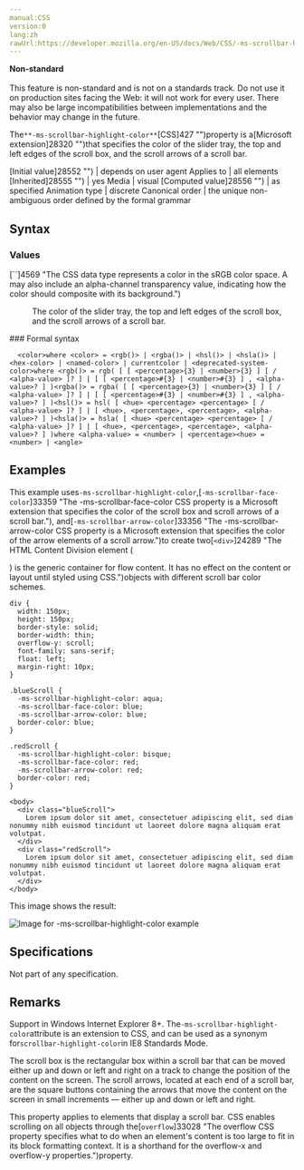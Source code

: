 ```yaml
---
manual:CSS
version:0
lang:zh
rawUrl:https://developer.mozilla.org/en-US/docs/Web/CSS/-ms-scrollbar-highlight-color
---
```






**Non-standard**<br></br>This feature is non-standard and is not on a standards track. Do not use it on production sites facing the Web: it will not work for every user. There may also be large incompatibilities between implementations and the behavior may change in the future.






The`**-ms-scrollbar-highlight-color**`[CSS]427 "")property is a[Microsoft extension]28320 "")that specifies the color of the slider tray, the top and left edges of the scroll box, and the scroll arrows of a scroll bar.


[Initial value]28552 "") | depends on user agent 
Applies to | all elements 
[Inherited]28555 "") | yes 
Media | visual 
[Computed value]28556 "") | as specified 
Animation type | discrete 
Canonical order | the unique non-ambiguous order defined by the formal grammar 


## Syntax<a name="Syntax"></a>

### Values<a name="Values"></a>
<dl><dt id=''>[`<color>`]4569 "The <color> CSS data type represents a color in the sRGB color space. A <color> may also include an alpha-channel transparency value, indicating how the color should composite with its background.")</dt><dd>

The color of the slider tray, the top and left edges of the scroll box, and the scroll arrows of a scroll bar.

</dd></dl>
### Formal syntax<a name="Formal_syntax"></a>

```
  <color>where <color> = <rgb()> | <rgba()> | <hsl()> | <hsla()> | <hex-color> | <named-color> | currentcolor | <deprecated-system-color>where <rgb()> = rgb( [ [ <percentage>{3} | <number>{3} ] [ / <alpha-value> ]? ] | [ [ <percentage>#{3} | <number>#{3} ] , <alpha-value>? ] )<rgba()> = rgba( [ [ <percentage>{3} | <number>{3} ] [ / <alpha-value> ]? ] | [ [ <percentage>#{3} | <number>#{3} ] , <alpha-value>? ] )<hsl()> = hsl( [ <hue> <percentage> <percentage> [ / <alpha-value> ]? ] | [ <hue>, <percentage>, <percentage>, <alpha-value>? ] )<hsla()> = hsla( [ <hue> <percentage> <percentage> [ / <alpha-value> ]? ] | [ <hue>, <percentage>, <percentage>, <alpha-value>? ] )where <alpha-value> = <number> | <percentage><hue> = <number> | <angle>

```

## Examples<a name="Examples"></a>


This example uses`-ms-scrollbar-highlight-color`,[`-ms-scrollbar-face-color`]33359 "The -ms-scrollbar-face-color CSS property is a Microsoft extension that specifies the color of the scroll box and scroll arrows of a scroll bar."), and[`-ms-scrollbar-arrow-color`]33356 "The -ms-scrollbar-arrow-color CSS property is a Microsoft extension that specifies the color of the arrow elements of a scroll arrow.")to create two[`<div>`]24289 "The HTML Content Division element (<div>) is the generic container for flow content. It has no effect on the content or layout until styled using CSS.")objects with different scroll bar color schemes.


```
div {
  width: 150px;
  height: 150px;
  border-style: solid;
  border-width: thin;
  overflow-y: scroll;
  font-family: sans-serif;
  float: left;
  margin-right: 10px;
}

.blueScroll {
  -ms-scrollbar-highlight-color: aqua;
  -ms-scrollbar-face-color: blue;
  -ms-scrollbar-arrow-color: blue;
  border-color: blue;
}

.redScroll {
  -ms-scrollbar-highlight-color: bisque;
  -ms-scrollbar-face-color: red;
  -ms-scrollbar-arrow-color: red;
  border-color: red;
}
```

```
<body>
  <div class="blueScroll">
    Lorem ipsum dolor sit amet, consectetuer adipiscing elit, sed diam nonummy nibh euismod tincidunt ut laoreet dolore magna aliquam erat volutpat.
  </div>
  <div class="redScroll">
    Lorem ipsum dolor sit amet, consectetuer adipiscing elit, sed diam nonummy nibh euismod tincidunt ut laoreet dolore magna aliquam erat volutpat.
  </div>
</body>
```


This image shows the result:



![Image for -ms-scrollbar-highlight-color example](%37328.png "")


## Specifications<a name="Specifications"></a>


Not part of any specification.


## Remarks<a name="Remarks"></a>


Support in Windows Internet Explorer 8+. The`-ms-scrollbar-highlight-color`attribute is an extension to CSS, and can be used as a synonym for`scrollbar-highlight-color`in IE8 Standards Mode.



The scroll box is the rectangular box within a scroll bar that can be moved either up and down or left and right on a track to change the position of the content on the screen. The scroll arrows, located at each end of a scroll bar, are the square buttons containing the arrows that move the content on the screen in small increments — either up and down or left and right.



This property applies to elements that display a scroll bar. CSS enables scrolling on all objects through the[`overflow`]33028 "The overflow CSS property specifies what to do when an element's content is too large to fit in its block formatting context. It is a shorthand for the overflow-x and overflow-y properties.")property.




